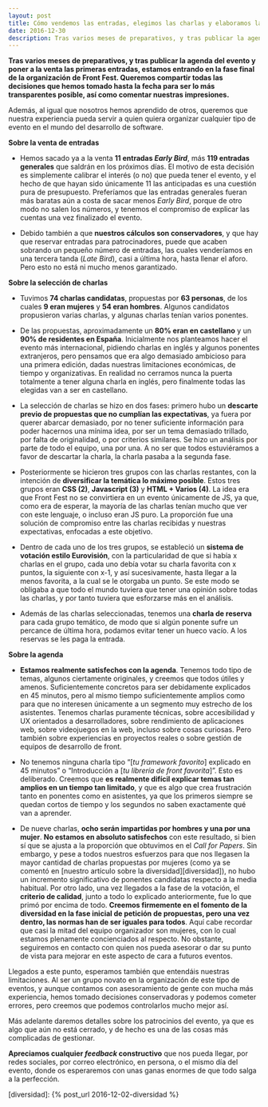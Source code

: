 ```yaml
---
layout: post
title: Cómo vendemos las entradas, elegimos las charlas y elaboramos la agenda, y por qué
date: 2016-12-30
description: Tras varios meses de preparativos, y tras publicar la agenda del evento y poner a la venta las primeras entradas, estamos entrando en la fase final de la organización de Front Fest. Queremos compartir todas las decisiones que hemos tomado hasta la fecha para ser lo más transparentes posible, así como comentar nuestras impresiones.
---
```

**Tras varios meses de preparativos, y tras publicar la agenda del evento y poner a la venta las primeras entradas, estamos entrando en la fase final de la organización de Front Fest. Queremos compartir todas las decisiones que hemos tomado hasta la fecha para ser lo más transparentes posible, así como comentar nuestras impresiones.**

Además, al igual que nosotros hemos aprendido de otros, queremos que nuestra experiencia pueda servir a quien quiera organizar cualquier tipo de evento en el mundo del desarrollo de software. 

**Sobre la venta de entradas**

- Hemos sacado ya a la venta **11 entradas *Early Bird***, más **119 entradas generales** que saldrán en los próximos días. El motivo de esta decisión es simplemente calibrar el interés (o no) que pueda tener el evento, y el hecho de que hayan sido únicamente 11 las anticipadas es una cuestión pura de presupuesto. Preferíamos que las entradas generales fueran más baratas aún a costa de sacar menos *Early Bird*, porque de otro modo no salen los números, y tenemos el compromiso de explicar las cuentas una vez finalizado el evento.

- Debido también a que **nuestros cálculos son conservadores**, y que hay que reservar entradas para patrocinadores, puede que acaben sobrando un pequeño número de entradas, las cuales venderíamos en una tercera tanda (*Late Bird*), casi a última hora, hasta llenar el aforo. Pero esto no está ni mucho menos garantizado.

**Sobre la selección de charlas**

- Tuvimos **74 charlas candidatas**, propuestas por **63 personas**, de los cuales **9 eran mujeres** y **54 eran hombres**. Algunos candidatos propusieron varias charlas, y algunas charlas tenían varios ponentes.

- De las propuestas, aproximadamente un **80% eran en castellano** y un **90% de residentes en España**. Inicialmente nos planteamos hacer el evento más internacional, pidiendo charlas en inglés y algunos ponentes extranjeros, pero pensamos que era algo demasiado ambicioso para una primera edición, dadas nuestras limitaciones económicas, de tiempo y organizativas. En realidad no cerramos nunca la puerta totalmente a tener alguna charla en inglés, pero finalmente todas las elegidas van a ser en castellano.

- La selección de charlas se hizo en dos fases: primero hubo un **descarte previo de propuestas que no cumplían las expectativas**, ya fuera por querer abarcar demasiado, por no tener suficiente información para poder hacernos una mínima idea, por ser un tema demasiado trillado, por falta de originalidad, o por criterios similares. Se hizo un análisis por parte de todo el equipo, una por una. A no ser que todos estuviéramos a favor de descartar la charla, la charla pasaba a la segunda fase.

- Posteriormente se hicieron tres grupos con las charlas restantes, con la intención de **diversificar la temática lo máximo posible**. Estos tres grupos eran **CSS (2)**, **Javascript (3)** y **HTML + Varios (4)**. La idea era que Front Fest no se convirtiera en un evento únicamente de JS, ya que, como era de esperar, la mayoría de las charlas tenían mucho que ver con este lenguaje, o incluso eran JS puro. La proporción fue una solución de compromiso entre las charlas recibidas y nuestras expectativas, enfocadas a este objetivo.

- Dentro de cada uno de los tres grupos, se estableció un **sistema de votación estilo Eurovisión**, con la particularidad de que si había x charlas en el grupo, cada uno debía votar su charla favorita con x puntos, la siguiente con x-1, y así sucesivamente, hasta llegar a la menos favorita, a la cual se le otorgaba un punto. Se este modo se obligaba a que todo el mundo tuviera que tener una opinión sobre todas las charlas, y por tanto tuviera que esforzarse más en el análisis.

- Además de las charlas seleccionadas, tenemos una **charla de reserva** para cada grupo temático, de modo que si algún ponente sufre un percance de última hora, podamos evitar tener un hueco vacío. A los reservas se les paga la entrada.

**Sobre la agenda**

- **Estamos realmente satisfechos con la agenda**. Tenemos todo tipo de temas, algunos ciertamente originales, y creemos que todos útiles y amenos. Suficientemente concretos para ser debidamente explicados en 45 minutos, pero al mismo tiempo suficientemente amplios como para que no interesen únicamente a un segmento muy estrecho de los asistentes. Tenemos charlas puramente técnicas, sobre accesibilidad y UX orientados a desarrolladores, sobre rendimiento de aplicaciones web, sobre videojuegos en la web, incluso sobre cosas curiosas. Pero también sobre experiencias en proyectos reales o sobre gestión de equipos de desarrollo de front.

- No tenemos ninguna charla tipo “[*tu framework favorito*] explicado en 45 minutos” o “Introducción a [*tu librería de front favorita*]”. Esto es deliberado. Creemos que **es realmente difícil explicar temas tan amplios en un tiempo tan limitado**, y que es algo que crea frustración tanto en ponentes como en asistentes, ya que los primeros siempre se quedan cortos de tiempo y los segundos no saben exactamente qué van a aprender.

- De nueve charlas, **ocho serán impartidas por hombres y una por una mujer**. **No estamos en absoluto satisfechos** con este resultado, si bien sí que se ajusta a la proporción que obtuvimos en el *Call for Papers*. Sin embargo, y pese a todos nuestros esfuerzos para que nos llegasen la mayor cantidad de charlas propuestas por mujeres (como ya se comentó en [nuestro artículo sobre la diversidad][diversidad]), no hubo un incremento significativo de ponentes candidatas respecto a la media habitual. Por otro lado, una vez llegados a la fase de la votación, el **criterio de calidad**, junto a todo lo explicado anteriormente, fue lo que primó por encima de todo. **Creemos firmemente en el fomento de la diversidad en la fase inicial de petición de propuestas, pero una vez dentro, las normas han de ser iguales para todos**. Aquí cabe recordar que casi la mitad del equipo organizador son mujeres, con lo cual estamos plenamente concienciados al respecto. No obstante, seguiremos en contacto con quien nos pueda asesorar o dar su punto de vista para mejorar en este aspecto de cara a futuros eventos.

Llegados a este punto, esperamos también que entendáis nuestras limitaciones. Al ser un grupo novato en la organización de este tipo de eventos, y aunque contamos con asesoramiento de gente con mucha más experiencia, hemos tomado decisiones conservadoras y podemos cometer errores, pero creemos que podemos controlarlos mucho mejor así.

Más adelante daremos detalles sobre los patrocinios del evento, ya que es algo que aún no está cerrado, y de hecho es una de las cosas más complicadas de gestionar.

**Apreciamos cualquier *feedback* constructivo** que nos pueda llegar, por redes sociales, por correo electrónico, en persona, o el mismo día del evento, donde os esperaremos con unas ganas enormes de que todo salga a la perfección.

[diversidad]: {% post_url 2016-12-02-diversidad %}
